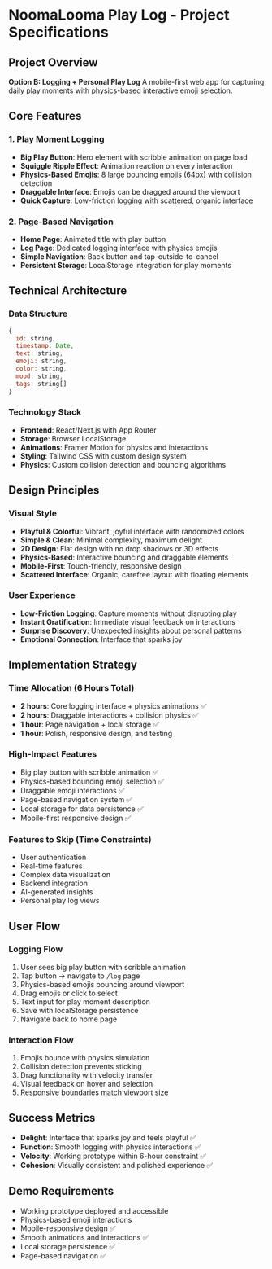 # NoomaLooma Play Log - Project Specifications

## Project Overview
**Option B: Logging + Personal Play Log**
A mobile-first web app for capturing daily play moments with physics-based interactive emoji selection.

## Core Features

### 1. Play Moment Logging
- **Big Play Button**: Hero element with scribble animation on page load
- **Squiggle Ripple Effect**: Animation reaction on every interaction
- **Physics-Based Emojis**: 8 large bouncing emojis (64px) with collision detection
- **Draggable Interface**: Emojis can be dragged around the viewport
- **Quick Capture**: Low-friction logging with scattered, organic interface

### 2. Page-Based Navigation
- **Home Page**: Animated title with play button
- **Log Page**: Dedicated logging interface with physics emojis
- **Simple Navigation**: Back button and tap-outside-to-cancel
- **Persistent Storage**: LocalStorage integration for play moments

## Technical Architecture

### Data Structure
```javascript
{
  id: string,
  timestamp: Date,
  text: string,
  emoji: string,
  color: string,
  mood: string,
  tags: string[]
}
```

### Technology Stack
- **Frontend**: React/Next.js with App Router
- **Storage**: Browser LocalStorage
- **Animations**: Framer Motion for physics and interactions
- **Styling**: Tailwind CSS with custom design system
- **Physics**: Custom collision detection and bouncing algorithms

## Design Principles

### Visual Style
- **Playful & Colorful**: Vibrant, joyful interface with randomized colors
- **Simple & Clean**: Minimal complexity, maximum delight
- **2D Design**: Flat design with no drop shadows or 3D effects
- **Physics-Based**: Interactive bouncing and draggable elements
- **Mobile-First**: Touch-friendly, responsive design
- **Scattered Interface**: Organic, carefree layout with floating elements

### User Experience
- **Low-Friction Logging**: Capture moments without disrupting play
- **Instant Gratification**: Immediate visual feedback on interactions
- **Surprise Discovery**: Unexpected insights about personal patterns
- **Emotional Connection**: Interface that sparks joy

## Implementation Strategy

### Time Allocation (6 Hours Total)
- **2 hours**: Core logging interface + physics animations ✅
- **2 hours**: Draggable interactions + collision physics ✅
- **1 hour**: Page navigation + local storage ✅
- **1 hour**: Polish, responsive design, and testing

### High-Impact Features
- Big play button with scribble animation ✅
- Physics-based bouncing emoji selection ✅
- Draggable emoji interactions ✅
- Page-based navigation system ✅
- Local storage for data persistence ✅
- Mobile-first responsive design ✅

### Features to Skip (Time Constraints)
- User authentication
- Real-time features
- Complex data visualization
- Backend integration
- AI-generated insights
- Personal play log views

## User Flow

### Logging Flow
1. User sees big play button with scribble animation
2. Tap button → navigate to `/log` page
3. Physics-based emojis bouncing around viewport
4. Drag emojis or click to select
5. Text input for play moment description
6. Save with localStorage persistence
7. Navigate back to home page

### Interaction Flow
1. Emojis bounce with physics simulation
2. Collision detection prevents sticking
3. Drag functionality with velocity transfer
4. Visual feedback on hover and selection
5. Responsive boundaries match viewport size

## Success Metrics
- **Delight**: Interface that sparks joy and feels playful ✅
- **Function**: Smooth logging with physics interactions ✅
- **Velocity**: Working prototype within 6-hour constraint ✅
- **Cohesion**: Visually consistent and polished experience ✅

## Demo Requirements
- Working prototype deployed and accessible
- Physics-based emoji interactions
- Mobile-responsive design ✅
- Smooth animations and interactions ✅
- Local storage persistence ✅
- Page-based navigation ✅
